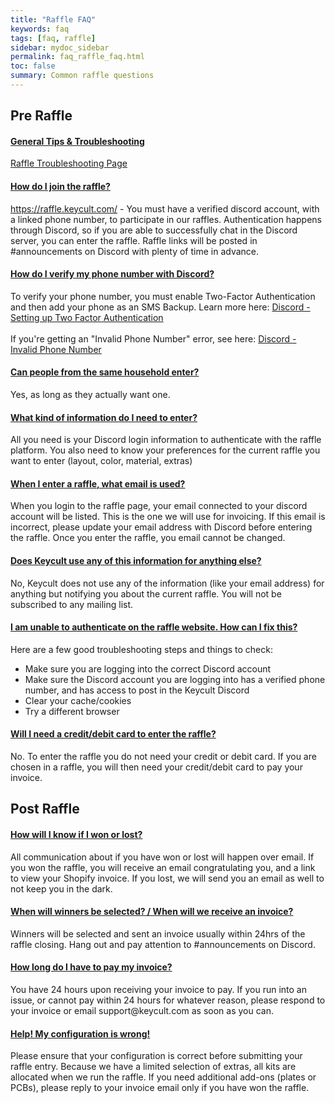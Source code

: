 ```yaml
---
title: "Raffle FAQ"
keywords: faq
tags: [faq, raffle]
sidebar: mydoc_sidebar
permalink: faq_raffle_faq.html
toc: false
summary: Common raffle questions 
---
```


## Pre Raffle 

<div class="panel-group" id="accordion">
                    <div class="panel panel-default">
                        <div class="panel-heading">
                            <h4 class="panel-title">
                                <a class="accordion-toggle" data-toggle="collapse" href="#collapseOne">General Tips & Troubleshooting</a>
                            </h4>
                        </div>
                        <div id="collapseOne" class="panel-collapse collapse noCrossRef">
                            <div class="panel-body">
                                <a href='/raffle_troubleshooting.html'>Raffle Troubleshooting Page</a>
                            </div>
                        </div>
                    </div>
                    <!-- /.panel -->
                    <div class="panel panel-default">
                        <div class="panel-heading">
                            <h4 class="panel-title">
                                <a class="accordion-toggle" data-toggle="collapse" href="#collapseTwo">How do I join the raffle?</a>
                            </h4>
                        </div>
                        <div id="collapseTwo" class="panel-collapse collapse noCrossRef">
                            <div class="panel-body">
                                <a href="https://raffle.keycult.com/" target="_blank">https://raffle.keycult.com/</a> - You must have a verified discord account, with a linked phone number, to participate in our raffles. Authentication happens through Discord, so if you are able to successfully chat in the Discord server, you can enter the raffle. Raffle links will be posted in #announcements on Discord with plenty of time in advance.
                            </div>
                        </div>
                    </div>
                    <!-- /.panel -->
                    <div class="panel panel-default">
                        <div class="panel-heading">
                            <h4 class="panel-title">
                                <a class="noCrossRef accordion-toggle" data-toggle="collapse" href="#collapseThree">How do I verify my phone number with Discord?</a>
                            </h4>
                        </div>
                        <div id="collapseThree" class="panel-collapse collapse noCrossRef">
                            <div class="panel-body">
                                To verify your phone number, you must enable Two-Factor Authentication and then add your phone as an SMS Backup. Learn more here: <a href="https://support.discord.com/hc/en-us/articles/219576828-Setting-up-Two-Factor-Authentication" target="_blank"> Discord - Setting up Two Factor Authentication</a>
                                <br>
                                <br>
                                If you're getting an "Invalid Phone Number" error, see here: <a href="https://support.discord.com/hc/en-us/articles/360000961212-Invalid-Phone-Number" target="_blank"> Discord - Invalid Phone Number</a> 
                            </div>
                        </div>
                    </div>
                    <!-- /.panel -->
                    <div class="panel panel-default">
                        <div class="panel-heading">
                            <h4 class="panel-title">
                                <a class="noCrossRef accordion-toggle" data-toggle="collapse" href="#collapseFour">Can people from the same household enter?</a>
                            </h4>
                        </div>
                        <div id="collapseFour" class="panel-collapse collapse">
                            <div class="panel-body">
                                Yes, as long as they actually want one.
                            </div>
                        </div>
                    </div>
                    <!-- /.panel -->
                    <div class="panel panel-default">
                        <div class="panel-heading">
                            <h4 class="panel-title">
                                <a class="noCrossRef accordion-toggle" data-toggle="collapse" href="#collapseFive">What kind of information do I need to enter?</a>
                            </h4>
                        </div>
                        <div id="collapseFive" class="panel-collapse collapse">
                            <div class="panel-body">
                                All you need is your Discord login information to authenticate with the raffle platform. You also need to know your preferences for the current raffle you want to enter (layout, color, material, extras)
                            </div>
                        </div>
                    </div>
                    <!-- /.panel -->
                    <div class="panel panel-default">
                        <div class="panel-heading">
                            <h4 class="panel-title">
                                <a class="noCrossRef accordion-toggle" data-toggle="collapse" href="#collapseSix">When I enter a raffle, what email is used?
</a>
                            </h4>
                        </div>
                        <div id="collapseSix" class="panel-collapse collapse">
                            <div class="panel-body">
                                When you login to the raffle page, your email connected to your discord account will be listed. This is the one we will use for invoicing. If this email is incorrect, please update your email address with Discord before entering the raffle. Once you enter the raffle, you email cannot be changed.
                            </div>
                        </div>
                    </div>
                    <!-- /.panel -->
                    <div class="panel panel-default">
                        <div class="panel-heading">
                            <h4 class="panel-title">
                                <a class="noCrossRef accordion-toggle" data-toggle="collapse" href="#collapseSeven">Does Keycult use any of this information for anything else?</a>
                            </h4>
                        </div>
                        <div id="collapseSeven" class="panel-collapse collapse">
                            <div class="panel-body">
                                No, Keycult does not use any of the information (like your email address) for anything but notifying you about the current raffle. You will not be subscribed to any mailing list.
                            </div>
                        </div>
                    </div>
                    <!-- /.panel -->
                    <div class="panel panel-default">
                        <div class="panel-heading">
                            <h4 class="panel-title">
                                <a class="noCrossRef accordion-toggle" data-toggle="collapse" href="#collapseEight">I am unable to authenticate on the raffle website. How can I fix this?</a>
                            </h4>
                        </div>
                        <div id="collapseEight" class="panel-collapse collapse">
                            <div class="panel-body">
                                Here are a few good troubleshooting steps and things to check:
                                <ul>
                                  <li>Make sure you are logging into the correct Discord account</li>
                                  <li>Make sure the Discord account you are logging into has a verified phone number, and has access to post in the Keycult Discord</li>
                                  <li>Clear your cache/cookies</li>
                                  <li>Try a different browser</li>
                                </ul>
                            </div>
                        </div>
                    </div>
                    <!-- /.panel -->
                    <div class="panel panel-default">
                        <div class="panel-heading">
                            <h4 class="panel-title">
                                <a class="noCrossRef accordion-toggle" data-toggle="collapse" href="#collapseNine">Will I need a credit/debit card to enter the raffle?</a>
                            </h4>
                        </div>
                        <div id="collapseNine" class="panel-collapse collapse">
                            <div class="panel-body">
                                No. To enter the raffle you do not need your credit or debit card. If you are chosen in a raffle, you will then need your credit/debit card to pay your invoice.
                            </div>
                        </div>
                    </div>
                    <!-- /.panel -->
</div>
<!-- /.panel-group -->

## Post Raffle

<div class="panel-group" id="accordion">
                    <div class="panel panel-default">
                        <div class="panel-heading">
                            <h4 class="panel-title">
                                <a class="accordion-toggle" data-toggle="collapse" href="#collapseTen">How will I know if I won or lost?</a>
                            </h4>
                        </div>
                        <div id="collapseTen" class="panel-collapse collapse noCrossRef">
                            <div class="panel-body">
                                All communication about if you have won or lost will happen over email. If you won the raffle, you will receive an email congratulating you, and a link to view your Shopify invoice. If you lost, we will send you an email as well to not keep you in the dark.
                            </div>
                        </div>
                    </div>
                    <!-- /.panel -->
                    <div class="panel panel-default">
                        <div class="panel-heading">
                            <h4 class="panel-title">
                                <a class="accordion-toggle" data-toggle="collapse" href="#collapseEleven">When will winners be selected? / When will we receive an invoice?
</a>
                            </h4>
                        </div>
                        <div id="collapseEleven" class="panel-collapse collapse noCrossRef">
                            <div class="panel-body">
                                Winners will be selected and sent an invoice usually within 24hrs of the raffle closing. Hang out and pay attention to #announcements on Discord.
                            </div>
                        </div>
                    </div>
                    <!-- /.panel -->
                    <div class="panel panel-default">
                        <div class="panel-heading">
                            <h4 class="panel-title">
                                <a class="noCrossRef accordion-toggle" data-toggle="collapse" href="#collapseTwelve">How long do I have to pay my invoice?</a>
                            </h4>
                        </div>
                        <div id="collapseTwelve" class="panel-collapse collapse noCrossRef">
                            <div class="panel-body">
                                You have 24 hours upon receiving your invoice to pay. If you run into an issue, or cannot pay within 24 hours for whatever reason, please respond to your invoice or email support@keycult.com as soon as you can. 
                            </div>
                        </div>
                    </div>
                    <!-- /.panel -->
                    <div class="panel panel-default">
                        <div class="panel-heading">
                            <h4 class="panel-title">
                                <a class="noCrossRef accordion-toggle" data-toggle="collapse" href="#collapseThirteen">Help! My configuration is wrong!</a>
                            </h4>
                        </div>
                        <div id="collapseThirteen" class="panel-collapse collapse">
                            <div class="panel-body">
                                Please ensure that your configuration is correct before submitting your raffle entry. Because we have a limited selection of extras, all kits are allocated when we run the raffle. If you need additional add-ons (plates or PCBs), please reply to your invoice email only if you have won the raffle.
                            </div>
                        </div>
                    </div>
                    <!-- /.panel -->
</div>
<!-- /.panel-group -->